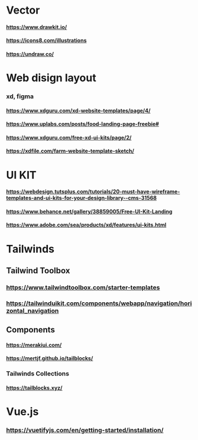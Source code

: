 # Vector
#### https://www.drawkit.io/
#### https://icons8.com/illustrations
#### https://undraw.co/

# Web disign layout
### xd, figma
#### https://www.xdguru.com/xd-website-templates/page/4/
#### https://www.uplabs.com/posts/food-landing-page-freebie#
#### https://www.xdguru.com/free-xd-ui-kits/page/2/
#### https://xdfile.com/farm-website-template-sketch/
# UI KIT
#### https://webdesign.tutsplus.com/tutorials/20-must-have-wireframe-templates-and-ui-kits-for-your-design-library--cms-31568
#### https://www.behance.net/gallery/38859005/Free-UI-Kit-Landing
#### https://www.adobe.com/sea/products/xd/features/ui-kits.html

# Tailwinds
## Tailwind Toolbox
### https://www.tailwindtoolbox.com/starter-templates
### https://tailwinduikit.com/components/webapp/navigation/horizontal_navigation

## Components 
#### https://merakiui.com/
#### https://mertjf.github.io/tailblocks/

### Tailwinds Collections
#### https://tailblocks.xyz/

# Vue.js
### https://vuetifyjs.com/en/getting-started/installation/
